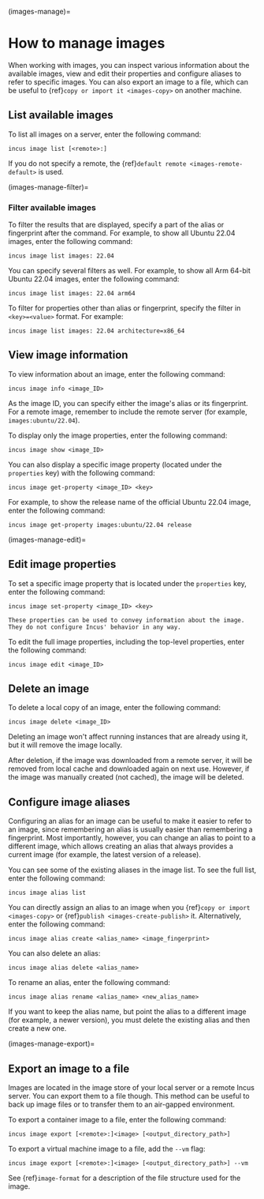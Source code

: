 (images-manage)=
# How to manage images

When working with images, you can inspect various information about the available images, view and edit their properties and configure aliases to refer to specific images.
You can also export an image to a file, which can be useful to {ref}`copy or import it <images-copy>` on another machine.

## List available images

To list all images on a server, enter the following command:

    incus image list [<remote>:]

If you do not specify a remote, the {ref}`default remote <images-remote-default>` is used.

(images-manage-filter)=
### Filter available images

To filter the results that are displayed, specify a part of the alias or fingerprint after the command.
For example, to show all Ubuntu 22.04 images, enter the following command:

    incus image list images: 22.04

You can specify several filters as well.
For example, to show all Arm 64-bit Ubuntu 22.04 images, enter the following command:

    incus image list images: 22.04 arm64

To filter for properties other than alias or fingerprint, specify the filter in `<key>=<value>` format.
For example:

    incus image list images: 22.04 architecture=x86_64

## View image information

To view information about an image, enter the following command:

    incus image info <image_ID>

As the image ID, you can specify either the image's alias or its fingerprint.
For a remote image, remember to include the remote server (for example, `images:ubuntu/22.04`).

To display only the image properties, enter the following command:

    incus image show <image_ID>

You can also display a specific image property (located under the `properties` key) with the following command:

    incus image get-property <image_ID> <key>

For example, to show the release name of the official Ubuntu 22.04 image, enter the following command:

    incus image get-property images:ubuntu/22.04 release

(images-manage-edit)=
## Edit image properties

To set a specific image property that is located under the `properties` key, enter the following command:

    incus image set-property <image_ID> <key>

```{note}
These properties can be used to convey information about the image.
They do not configure Incus' behavior in any way.
```

To edit the full image properties, including the top-level properties, enter the following command:

    incus image edit <image_ID>

## Delete an image

To delete a local copy of an image, enter the following command:

    incus image delete <image_ID>

Deleting an image won't affect running instances that are already using it, but it will remove the image locally.

After deletion, if the image was downloaded from a remote server, it will be removed from local cache and downloaded again on next use.
However, if the image was manually created (not cached), the image will be deleted.

## Configure image aliases

Configuring an alias for an image can be useful to make it easier to refer to an image, since remembering an alias is usually easier than remembering a fingerprint.
Most importantly, however, you can change an alias to point to a different image, which allows creating an alias that always provides a current image (for example, the latest version of a release).

You can see some of the existing aliases in the image list.
To see the full list, enter the following command:

    incus image alias list

You can directly assign an alias to an image when you {ref}`copy or import <images-copy>` or {ref}`publish <images-create-publish>` it.
Alternatively, enter the following command:

    incus image alias create <alias_name> <image_fingerprint>

You can also delete an alias:

    incus image alias delete <alias_name>

To rename an alias, enter the following command:

    incus image alias rename <alias_name> <new_alias_name>

If you want to keep the alias name, but point the alias to a different image (for example, a newer version), you must delete the existing alias and then create a new one.

(images-manage-export)=
## Export an image to a file

Images are located in the image store of your local server or a remote Incus server.
You can export them to a file though.
This method can be useful to back up image files or to transfer them to an air-gapped environment.

To export a container image to a file, enter the following command:

    incus image export [<remote>:]<image> [<output_directory_path>]

To export a virtual machine image to a file, add the `--vm` flag:

    incus image export [<remote>:]<image> [<output_directory_path>] --vm

See {ref}`image-format` for a description of the file structure used for the image.
